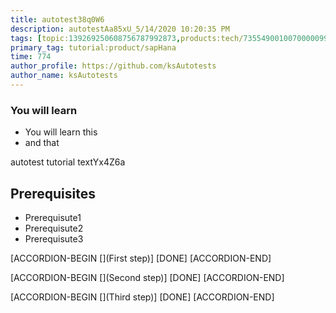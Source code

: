 ```yaml
---
title: autotest38q0W6
description: autotestAa85xU_5/14/2020 10:20:35 PM
tags: [topic:139269250608756787992873,products:tech/73554900100700000996,tutorial:experience/advanced]
primary_tag: tutorial:product/sapHana
time: 774
author_profile: https://github.com/ksAutotests
author_name: ksAutotests
---
```

### You will learn
- You will learn this
- and that

autotest tutorial textYx4Z6a

## Prerequisites
- Prerequisute1
- Prerequisute2
- Prerequisute3

[ACCORDION-BEGIN [](First step)]
[DONE]
[ACCORDION-END]

[ACCORDION-BEGIN [](Second step)]
[DONE]
[ACCORDION-END]

[ACCORDION-BEGIN [](Third step)]
[DONE]
[ACCORDION-END]

